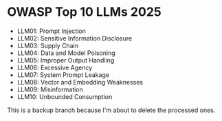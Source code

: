 # OWASP Top 10 LLMs 2025

- LLM01: Prompt Injection
- LLM02: Sensitive Information Disclosure
- LLM03: Supply Chain
- LLM04: Data and Model Poisoning
- LLM05: Improper Output Handling
- LLM06: Excessive Agency
- LLM07: System Prompt Leakage
- LLM08: Vector and Embedding Weaknesses
- LLM09: Misinformation
- LLM10: Unbounded Consumption


This is a backup branch because I'm about to delete the processed ones.